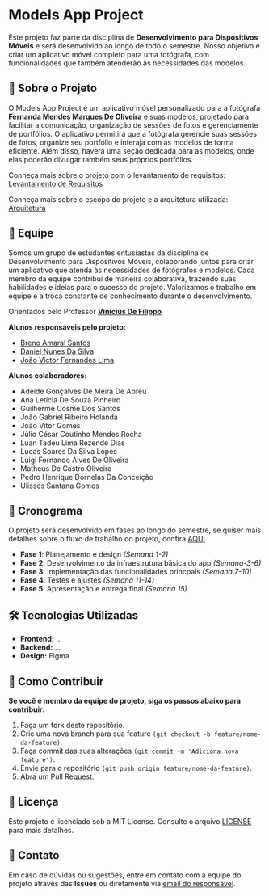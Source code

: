 # Models App Project

Este projeto faz parte da disciplina de **Desenvolvimento para Dispositivos Móveis** e será desenvolvido ao longo de todo o semestre. Nosso objetivo é criar um aplicativo móvel completo para uma fotógrafa, com funcionalidades que também atenderão às necessidades das modelos.

## 📱 Sobre o Projeto

O Models App Project é um aplicativo móvel personalizado para a fotógrafa **Fernanda Mendes Marques De Oliveira** e suas modelos, projetado para facilitar a comunicação, organização de sessões de fotos e gerenciamente de portfólios. O aplicativo permitirá que a fotógrafa gerencie suas sessões de fotos, organize seu portfólio e interaja com as modelos de forma eficiente. Além disso, haverá uma seção dedicada para as modelos, onde elas poderão divulgar também seus próprios portfólios.

Conheça mais sobre o projeto com o levantamento de requisitos:
[Levantamento de Requisitos](./docs/requirements.md)

Conheça mais sobre o escopo do projeto e a arquitetura utilizada:
[Arquitetura](./docs/architecture.md)

## 👥 Equipe

Somos um grupo de estudantes entusiastas da disciplina de Desenvolvimento para Dispositivos Móveis, colaborando juntos para criar um aplicativo que atenda às necessidades de fotógrafos e modelos. Cada membro da equipe contribui de maneira colaborativa, trazendo suas habilidades e ideias para o sucesso do projeto. Valorizamos o trabalho em equipe e a troca constante de conhecimento durante o desenvolvimento.

Orientados pelo Professor **[Vinicius De Filippo](https://github.com/viniciusdefilippo)**

**Alunos responsáveis pelo projeto:**

- [Breno Amaral Santos](https://github.com/DevBrenoSantos)
- [Daniel Nunes Da Silva](https://github.com/includeDaniel)
- [João Victor Fernandes Lima](https://github.com/Lima-Developer)

**Alunos colaboradores:**

- Adeide Gonçalves De Meira De Abreu
- Ana Letícia De Souza Pinheiro
- Guilherme Cosme Dos Santos
- João Gabriel Ribeiro Holanda
- João Vitor Gomes
- Júlio César Coutinho Mendes Rocha
- Luan Tadeu Lima Rezende Dias
- Lucas Soares Da Silva Lopes
- Luigi Fernando Alves De Oliveira
- Matheus De Castro Oliveira
- Pedro Henrique Dornelas Da Conceição
- Ulisses Santana Gomes

## 📅 Cronograma

O projeto será desenvolvido em fases ao longo do semestre, se quiser mais detalhes sobre o fluxo de trabalho do projeto, confira [AQUI](./docs/roadmap.md)

- **Fase 1**: Planejamento e design *(Semana 1-2)*
- **Fase 2**: Desenvolvimento da infraestrutura básica do app *(Semana-3-6)*
- **Fase 3**: Implementação das funcionalidades princpais *(Semana 7-10)*
- **Fase 4**: Testes e ajustes *(Semana 11-14)*
- **Fase 5**: Apresentação e entrega final *(Semana 15)*

## 🛠️ Tecnologias Utilizadas

- **Frontend:** ...
- **Backend:** ...
- **Design:** Figma

## 🚀 Como Contribuir

**Se você é membro da equipe do projeto, siga os passos abaixo para contribuir:**

1. Faça um fork deste repositório.
2. Crie uma nova branch para sua feature ```(git checkout -b feature/nome-da-feature)```.
3. Faça commit das suas alterações ```(git commit -m 'Adiciona nova feature')```.
4. Envie para o repositório ```(git push origin feature/nome-da-feature)```.
5. Abra um Pull Request.

## 📄 Licença

Este projeto é licenciado sob a MIT License. Consulte o arquivo [LICENSE](./LICENSE.txt) para mais detalhes.

## 📝 Contato

Em caso de dúvidas ou sugestões, entre em contato com a equipe do projeto através das **Issues** ou diretamente via [email do responsável](contato.brenoamaral.s@gmail.com).